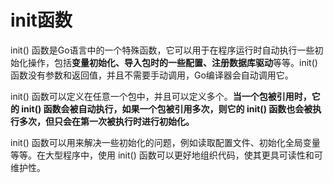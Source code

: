 # init函数

init() 函数是Go语言中的一个特殊函数，它可以用于在程序运行时自动执行一些初始化操作，包括**变量初始化、导入包时的一些配置、注册数据库驱动**等等。init() 函数没有参数和返回值，并且不需要手动调用，Go编译器会自动调用它。

init() 函数可以定义在任意一个包中，并且可以定义多个。**当一个包被引用时，它的 init() 函数会被自动执行，如果一个包被引用多次，则它的 init() 函数也会被执行多次，但只会在第一次被执行时进行初始化。**

init() 函数可以用来解决一些初始化的问题，例如读取配置文件、初始化全局变量等等。在大型程序中，使用 init() 函数可以更好地组织代码，使其更具可读性和可维护性。